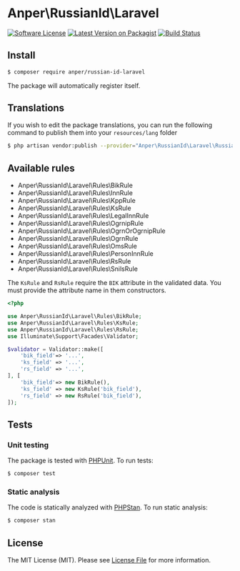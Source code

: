 # Anper\RussianId\Laravel

[![Software License][ico-license]](LICENSE.md)
[![Latest Version on Packagist][ico-version]][link-packagist]
[![Build Status][ico-ga]][link-ga]

## Install

``` bash
$ composer require anper/russian-id-laravel
```

The package will automatically register itself.

## Translations

If you wish to edit the package translations, you can run the following command to publish them into your `resources/lang` folder

``` bash
$ php artisan vendor:publish --provider="Anper\RussianId\Laravel\RussianIdServiceProvider"
```

## Available rules

* Anper\RussianId\Laravel\Rules\BikRule
* Anper\RussianId\Laravel\Rules\InnRule
* Anper\RussianId\Laravel\Rules\KppRule
* Anper\RussianId\Laravel\Rules\KsRule
* Anper\RussianId\Laravel\Rules\LegalInnRule
* Anper\RussianId\Laravel\Rules\OgrnipRule
* Anper\RussianId\Laravel\Rules\OgrnOrOgrnipRule
* Anper\RussianId\Laravel\Rules\OgrnRule
* Anper\RussianId\Laravel\Rules\OmsRule
* Anper\RussianId\Laravel\Rules\PersonInnRule
* Anper\RussianId\Laravel\Rules\RsRule
* Anper\RussianId\Laravel\Rules\SnilsRule

The `KsRule` and `RsRule` require the `BIK` attribute in the validated data. You must provide the attribute name in them constructors.

```php
<?php

use Anper\RussianId\Laravel\Rules\BikRule;
use Anper\RussianId\Laravel\Rules\KsRule;
use Anper\RussianId\Laravel\Rules\RsRule;
use Illuminate\Support\Facades\Validator;

$validator = Validator::make([
    'bik_field'=> '...',
    'ks_field' => '...',
    'rs_field' => '...',
], [
    'bik_field'=> new BikRule(),
    'ks_field' => new KsRule('bik_field'),
    'rs_field' => new RsRule('bik_field'),
]);
```

## Tests

### Unit testing
The package is tested with [PHPUnit](https://github.com/sebastianbergmann/phpunit). To run tests:
``` bash
$ composer test
```

### Static analysis

The code is statically analyzed with [PHPStan](https://github.com/phpstan/phpstan). To run static analysis:
``` bash
$ composer stan
```

## License

The MIT License (MIT). Please see [License File](LICENSE.md) for more information.

[ico-version]: https://img.shields.io/packagist/v/anper/laravel-russian-id.svg
[ico-license]: https://img.shields.io/badge/license-MIT-brightgreen.svg
[ico-ga]: https://github.com/perevoshchikov/russian-id-laravel/actions/workflows/build.yml/badge.svg

[link-packagist]: https://packagist.org/packages/anper/russian-id-laravel
[link-ga]: https://github.com/perevoshchikov/russian-id-laravel/actions/workflows/build.yml
